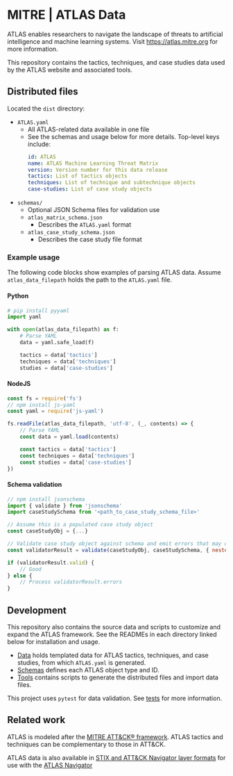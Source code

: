 # MITRE | ATLAS Data

ATLAS enables researchers to navigate the landscape of threats to artificial intelligence and machine learning systems.  Visit https://atlas.mitre.org for more information.

This repository contains the tactics, techniques, and case studies data used by the ATLAS website and associated tools.

## Distributed files

Located the `dist` directory:

- `ATLAS.yaml`
    + All ATLAS-related data available in one file
    + See the schemas and usage below for more details. Top-level keys include:
        ```yaml
        id: ATLAS
        name: ATLAS Machine Learning Threat Matrix
        version: Version number for this data release
        tactics: List of tactics objects
        techniques: List of technique and subtechnique objects
        case-studies: List of case study objects
        ```
- `schemas/`
    + Optional JSON Schema files for validation use
    + `atlas_matrix_schema.json`
        * Describes the `ATLAS.yaml` format
    + `atlas_case_study_schema.json`
        * Describes the case study file format

### Example usage

The following code blocks show examples of parsing ATLAS data.  Assume `atlas_data_filepath` holds the path to the `ATLAS.yaml` file.

#### Python
```python
# pip install pyyaml
import yaml

with open(atlas_data_filepath) as f:
    # Parse YAML
    data = yaml.safe_load(f)

    tactics = data['tactics']
    techniques = data['techniques']
    studies = data['case-studies']
```

#### NodeJS
```js
const fs = require('fs')
// npm install js-yaml
const yaml = require('js-yaml')

fs.readFile(atlas_data_filepath, 'utf-8', (_, contents) => {
    // Parse YAML
    const data = yaml.load(contents)

    const tactics = data['tactics']
    const techniques = data['techniques']
    const studies = data['case-studies']
})
```

#### Schema validation

```js
// npm install jsonschema
import { validate } from 'jsonschema'
import caseStudySchema from '<path_to_case_study_schema_file>'

// Assume this is a populated case study object
const caseStudyObj = {...}

// Validate case study object against schema and emit errors that may occur from nested `anyOf` validations
const validatorResult = validate(caseStudyObj, caseStudySchema, { nestedErrors: true })

if (validatorResult.valid) {
    // Good
} else {
    // Process validatorResult.errors
}

```

## Development

This repository also contains the source data and scripts to customize and expand the ATLAS framework.  See the READMEs in each directory linked below for installation and usage.

- [Data](data/README.md) holds templated data for ATLAS tactics, techniques, and case studies, from which `ATLAS.yaml` is generated.
- [Schemas](schemas/README.md) defines each ATLAS object type and ID.
- [Tools](tools/README.md) contains scripts to generate the distributed files and import data files.

This project uses `pytest` for data validation. See [tests](tests/README.md) for more information.


## Related work

ATLAS is modeled after the [MITRE ATT&CK® framework](https://attack.mitre.org). ATLAS tactics and techniques can be complementary to those in ATT&CK.

ATLAS data is also available in [STIX and ATT&CK Navigator layer formats](https://github.mitre.org/mitre-atlas/atlas-navigator-data) for use with the [ATLAS Navigator](https://mitre-atlas.github.io/attack-navigator/)
